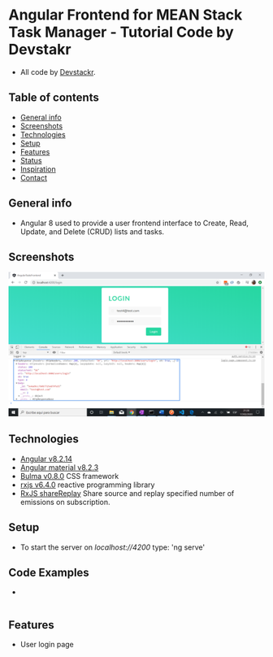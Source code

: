 # Angular Frontend for MEAN Stack Task Manager - Tutorial Code by Devstakr

* All code by [Devstackr](https://www.youtube.com/channel/UCbwsS1m4Hib6R-9F1alus_A/featured).

## Table of contents

* [General info](#general-info)
* [Screenshots](#screenshots)
* [Technologies](#technologies)
* [Setup](#setup)
* [Features](#features)
* [Status](#status)
* [Inspiration](#inspiration)
* [Contact](#contact)

## General info

* Angular 8 used to provide a user frontend interface to Create, Read, Update, and Delete (CRUD) lists and tasks.

## Screenshots

![Angular page](./img/login.png)


## Technologies

* [Angular v8.2.14](https://angular.io/)
* [Angular material v8.2.3](https://material.angular.io/)
* [Bulma v0.8.0](https://bulma.io/documentation/) CSS framework
* [rxjs v6.4.0](https://angular.io/guide/rx-library) reactive programming library
* [RxJS shareReplay](https://www.learnrxjs.io/learn-rxjs/operators/multicasting/sharereplay) Share source and replay specified number of emissions on subscription.

## Setup

* To start the server on _localhost://4200_ type: 'ng serve'

## Code Examples

* 

```typescript

```

## Features

* User login page
